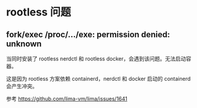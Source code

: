# rootless 问题

## fork/exec /proc/.../exe: permission denied: unknown

当同时安装了 rootless nerdctl 和 rootless docker，会遇到该问题。无法启动容器。

这是因为 rootless 方案依赖 containerd，nerdctl 和 docker 启动的 containerd 会产生冲突。

参考 https://github.com/lima-vm/lima/issues/1641
